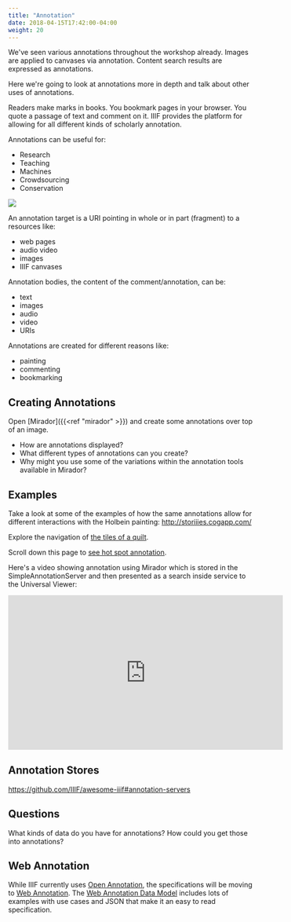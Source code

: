 ```yaml
---
title: "Annotation"
date: 2018-04-15T17:42:00-04:00
weight: 20
---
```


<!-- #todo:270 write annotation section -->

We've seen various annotations throughout the workshop already. Images are applied to canvases via annotation. Content search results are expressed as annotations.

<!-- #todo:190 are there other instance in the workshop where we've already mentioned annotations? -->

Here we're going to look at annotations more in depth and talk about other uses of annotations.

Readers make marks in books. You bookmark pages in your browser. You quote a passage of text and comment on it. IIIF provides the platform for allowing for all different kinds of scholarly annotation.

Annotations can be useful for:

- Research
- Teaching
- Machines
- Crowdsourcing
- Conservation

<!-- #todo:200 maybe mention hypothesis? -->

<!-- #todo:160 While annotation is specified outside of IIIF it is useful to have a basic understanding of how annotations work. -->

![](/images/annotation-body-target.png)

An annotation target is a URI pointing in whole or in part (fragment) to a resources like:

- web pages
- audio video
- images
- IIIF canvases

Annotation bodies, the content of the comment/annotation, can be:

- text
- images
- audio
- video
- URIs

Annotations are created for different reasons like:

- painting
- commenting
- bookmarking

## Creating Annotations

Open [Mirador]({{<ref "mirador" >}}) and create some annotations over top of an image.

- How are annotations displayed?
- What different types of annotations can you create?
- Why might you use some of the variations within the annotation tools available in Mirador?

## Examples

Take a look at some of the examples of how the same annotations allow for different interactions with the Holbein painting:
http://storiiies.cogapp.com/

<!-- #backlog:150 make video of one of the holbein examples -->

Explore the navigation of [the tiles of a quilt][quilt].

Scroll down this page to [see hot spot annotation][hot spot].

Here's a video showing annotation using Mirador which is stored in the SimpleAnnotationServer and then presented as a search inside service to the Universal Viewer:

<iframe width="560" height="315" src="https://www.youtube.com/embed/z5XqdjCSGHc?rel=0&amp;showinfo=0" frameborder="0" allowfullscreen></iframe>

## Annotation Stores

https://github.com/IIIF/awesome-iiif#annotation-servers

<!-- #todo:300 write section on annotation stores -->

## Questions

What kinds of data do you have for annotations?  How could you get those into annotations?

<!-- #todo:170 add example of hot spot annotation. V&A? -->

## Web Annotation

While IIIF currently uses [Open Annotation][open-annotation], the specifications will be moving to [Web Annotation][web-annotation]. The [Web Annotation Data Model][web-annotation-data-model] includes lots of examples with use cases and JSON that make it an easy to read specification.

[quilt]: http://ghp.wellcomecollection.org/annotation-viewer/quilt
[hot spot]: https://www.vam.ac.uk/articles/the-butler-bowdon-cope
[open-annotation]: http://iiif.io/api/annex/openannotation/index.html
[web-annotation]: https://www.w3.org/blog/news/archives/6156
[web-annotation-data-model]: https://www.w3.org/TR/2017/REC-annotation-model-20170223/
